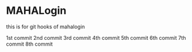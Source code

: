 # MAHALogin
this is for git hooks  of mahalogin

1st commit 
2nd commit
3rd commit 
4th commit
5th commit
6th commit
7th commit
8th commit
